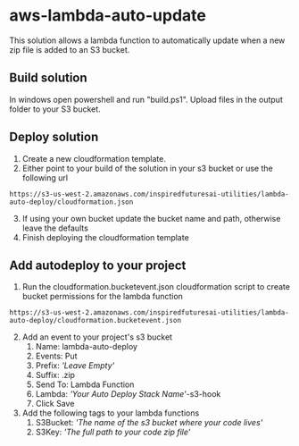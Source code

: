 # aws-lambda-auto-update
This solution allows a lambda function to automatically update when a new zip file is added to an S3 bucket.

## Build solution
In windows open powershell and run "build.ps1".  Upload files in the output folder to your S3 bucket.

## Deploy solution
1. Create a new cloudformation template.
2. Either point to your build of the solution in your s3 bucket or use the following url
```
https://s3-us-west-2.amazonaws.com/inspiredfuturesai-utilities/lambda-auto-deploy/cloudformation.json
```
3. If using your own bucket update the bucket name and path, otherwise leave the defaults
4. Finish deploying the cloudformation template

## Add autodeploy to your project
1. Run the cloudformation.bucketevent.json cloudformation script to create bucket permissions for the lambda function
```
https://s3-us-west-2.amazonaws.com/inspiredfuturesai-utilities/lambda-auto-deploy/cloudformation.bucketevent.json
```
2. Add an event to your project's s3 bucket
    1. Name: lambda-auto-deploy
    2. Events: Put
    3. Prefix: *'Leave Empty'*
    4. Suffix: .zip
    5. Send To: Lambda Function
    6. Lambda: *'Your Auto Deploy Stack Name'*-s3-hook
    7. Click Save
3. Add the following tags to your lambda functions
    1. S3Bucket: *'The name of the s3 bucket where your code lives'*
    2. S3Key: *'The full path to your code zip file'*

